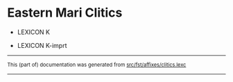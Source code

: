# Eastern Mari Clitics

* LEXICON K  

* LEXICON K-imprt 

* * *

<small>This (part of) documentation was generated from [src/fst/affixes/clitics.lexc](https://github.com/giellalt/lang-mhr/blob/main/src/fst/affixes/clitics.lexc)</small>

---

